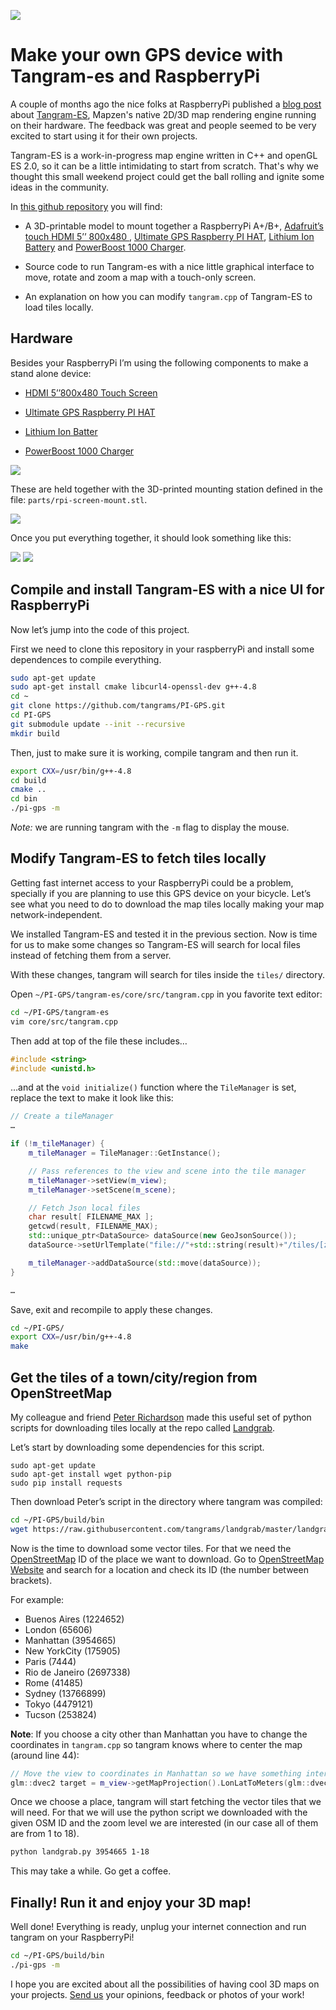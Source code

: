 
![](imgs/ui.gif)

# Make your own GPS device with Tangram-es and RaspberryPi

A couple of months ago the nice folks at RaspberryPi published a [blog post](https://www.raspberrypi.org/tangram-an-open-source-map-rendering-library/) about [Tangram-ES](https://github.com/tangrams/tangram-es), Mapzen's native 2D/3D map rendering engine running on their hardware. The feedback was great and people seemed to be very excited to start using it for their own projects.

Tangram-ES is a work-in-progress map engine written in C++ and openGL ES 2.0, so it can be a little intimidating to start from scratch. That's why we thought this small weekend project could get the ball rolling and ignite some ideas in the community.

In [this github repository](https://github.com/tangrams/PI-GPS) you will find:

- A 3D-printable model to mount together a RaspberryPi A+/B+, [Adafruit’s touch HDMI 5’’ 800x480 ](https://www.adafruit.com/product/2260), [Ultimate GPS Raspberry PI HAT](https://www.adafruit.com/products/2324), [Lithium Ion Battery](https://www.adafruit.com/products/353) and [PowerBoost 1000 Charger](https://www.adafruit.com/products/2465).

- Source code to run Tangram-es with a nice little graphical interface to move, rotate and zoom a map with a touch-only screen.

- An explanation on how you can modify ```tangram.cpp``` of Tangram-ES to load tiles locally.

## Hardware

Besides your RaspberryPi I’m using the following components to make a stand alone device:

- [HDMI 5’’800x480 Touch Screen](https://www.adafruit.com/product/2260)

- [Ultimate GPS Raspberry PI HAT](https://www.adafruit.com/products/2324)

- [Lithium Ion Batter](https://www.adafruit.com/products/353) 

- [PowerBoost 1000 Charger](https://www.adafruit.com/products/2465)

![](imgs/hardware.jpg)

These are held together with the 3D-printed mounting station defined in the file: ```parts/rpi-screen-mount.stl```.

![](imgs/mount.png)

Once you put everything together, it should look something like this:

![](imgs/front.jpg)
![](imgs/back.jpg)

## Compile and install Tangram-ES with a nice UI for RaspberryPi

Now let’s jump into the code of this project.

First we need to clone this repository in your raspberryPi and install some dependences to compile everything.

```bash
sudo apt-get update
sudo apt-get install cmake libcurl4-openssl-dev g++-4.8
cd ~
git clone https://github.com/tangrams/PI-GPS.git
cd PI-GPS
git submodule update --init --recursive
mkdir build
```

Then, just to make sure it is working, compile tangram and then run it.

```bash
export CXX=/usr/bin/g++-4.8
cd build
cmake ..
cd bin
./pi-gps -m
```

*Note:* we are running tangram with the ```-m``` flag to display the mouse.

## Modify Tangram-ES to fetch tiles locally

Getting fast internet access to your RaspberryPi could be a problem, specially if you are planning to use this GPS device on your bicycle. Let’s see what you need to do to download the map tiles locally making your map network-independent.

We installed Tangram-ES and tested it in the previous section. Now is time for us to make some changes so Tangram-ES will search for local files instead of fetching them from a server.

With these changes, tangram will search for tiles inside the ```tiles/``` directory.

Open ```~/PI-GPS/tangram-es/core/src/tangram.cpp``` in you favorite text editor:

```bash
cd ~/PI-GPS/tangram-es
vim core/src/tangram.cpp
```

Then add at top of the file these includes…

```cpp
#include <string>
#include <unistd.h>
```

…and at the ```void initialize()``` function where the ```TileManager``` is set, replace the text to make it look like this:

```cpp
// Create a tileManager
…

if (!m_tileManager) {
    m_tileManager = TileManager::GetInstance();

    // Pass references to the view and scene into the tile manager
    m_tileManager->setView(m_view);
    m_tileManager->setScene(m_scene);

    // Fetch Json local files
    char result[ FILENAME_MAX ];
    getcwd(result, FILENAME_MAX);
    std::unique_ptr<DataSource> dataSource(new GeoJsonSource());
    dataSource->setUrlTemplate("file://"+std::string(result)+"/tiles/[z]-[x]-[y].json");

    m_tileManager->addDataSource(std::move(dataSource));
}

…
```

Save, exit and recompile to apply these changes.

```bash
cd ~/PI-GPS/
export CXX=/usr/bin/g++-4.8
make
```

## Get the tiles of a town/city/region from OpenStreetMap 

My colleague and friend [Peter Richardson](https://twitter.com/meetar) made this useful set of python scripts for downloading tiles locally at the repo called  [Landgrab](https://github.com/tangrams/landgrab). 

Let’s start by downloading some dependencies for this script.

```
sudo apt-get update
sudo apt-get install wget python-pip
sudo pip install requests
```

Then download Peter’s script in the directory where tangram was compiled:

```bash
cd ~/PI-GPS/build/bin
wget https://raw.githubusercontent.com/tangrams/landgrab/master/landgrab.py
```

Now is the time to download some vector tiles. For that we need the [OpenStreetMap](http://www.openstreetmap.org/) ID of the place we want to download. Go to [OpenStreetMap Website](http://www.openstreetmap.org/) and search for a location and check its ID (the number between brackets).

For example:

* Buenos Aires (1224652)
* London (65606)
* Manhattan (3954665)
* New YorkCity (175905)
* Paris (7444)
* Rio de Janeiro (2697338)
* Rome (41485)
* Sydney (13766899)
* Tokyo (4479121)
* Tucson (253824)

**Note**: If you choose a city other than Manhattan you have to change the coordinates in ```tangram.cpp``` so tangram knows where to center the map (around line 44):

```cpp
// Move the view to coordinates in Manhattan so we have something interesting to test
glm::dvec2 target = m_view->getMapProjection().LonLatToMeters(glm::dvec2(-74.00796, 40.70361));
```

Once we choose a place, tangram will start fetching the vector tiles that we will need. For that we will use the python script we downloaded with the given OSM ID and the zoom level we are interested (in our case all of them are from 1 to 18).

```bash
python landgrab.py 3954665 1-18
```

This may take a while. Go get a coffee. 

## Finally! Run it and enjoy your 3D map!

Well done! Everything is ready, unplug your internet connection and run tangram on your RaspberryPi! 

```bash
cd ~/PI-GPS/build/bin
./pi-gps -m
```

I hope you are excited about all the possibilities of having cool 3D maps on your projects. [Send us](http://twitter.com/mapzen) your opinions, feedback or photos of your work!
